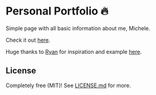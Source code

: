 # Personal Portfolio 🔥

Simple page with all basic information about me, Michele.

Check it out [here](https://mpiffari.github.io/mpiffari.dev/). 

Huge thanks to [Ryan](https://github.com/RyanFitzgerald) for inspiration and example
[here](https://github.com/RyanFitzgerald/devportfolio).


## License

Completely free (MIT)! See [LICENSE.md](LICENSE.md) for more.
